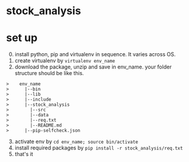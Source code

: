 # stock_analysis

# set up

0. install python, pip and virtualenv in sequence. It varies across OS.
1. create virtualenv by `virtualenv env_name`
2. download the package, unzip and save in env_name. your folder structure should be like this.
```
>    env_name  
>      |--bin  
>      |--lib  
>      |--include  
>      |--stock_analysis  
>        |--src  
>        |--data  
>        |--req.txt  
>        |--README.md  
>      |--pip-selfcheck.json  
```
3. activate env by `cd env_name; source bin/activate`
4. install required packages by `pip install -r stock_analysis/req.txt`
5. that's it
